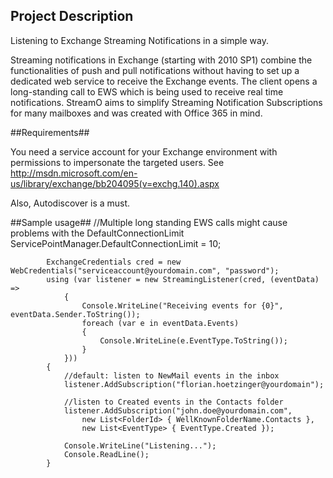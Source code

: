 ## Project Description ##

Listening to Exchange Streaming Notifications in a simple way.

Streaming notifications in Exchange (starting with 2010 SP1) combine the functionalities of push and pull notifications without having to set up a dedicated web service to receive the Exchange events. The client opens a long-standing call to EWS which is being used to receive real time notifications. StreamO aims to simplify Streaming Notification Subscriptions for many mailboxes and was created with Office 365 in mind.

##Requirements##

You need a service account for your Exchange environment with permissions to impersonate the targeted users. See http://msdn.microsoft.com/en-us/library/exchange/bb204095(v=exchg.140).aspx

Also, Autodiscover is a must.

##Sample usage##
            //Multiple long standing EWS calls might cause problems with the DefaultConnectionLimit
            ServicePointManager.DefaultConnectionLimit = 10;

            ExchangeCredentials cred = new WebCredentials("serviceaccount@yourdomain.com", "password");
            using (var listener = new StreamingListener(cred, (eventData) =>
                {
                    Console.WriteLine("Receiving events for {0}", eventData.Sender.ToString());
                    foreach (var e in eventData.Events)
                    {
                        Console.WriteLine(e.EventType.ToString());
                    }
                }))
            {
                //default: listen to NewMail events in the inbox
                listener.AddSubscription("florian.hoetzinger@yourdomain");
                
                //listen to Created events in the Contacts folder 
                listener.AddSubscription("john.doe@yourdomain.com",
                    new List<FolderId> { WellKnownFolderName.Contacts },
                    new List<EventType> { EventType.Created });

                Console.WriteLine("Listening...");
                Console.ReadLine();
            }
